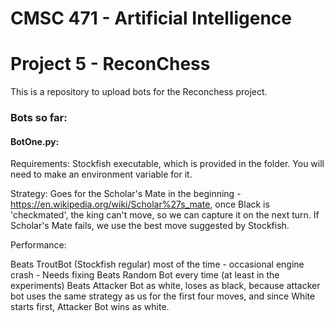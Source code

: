 # CMSC 471 - Artificial Intelligence
# Project 5 - ReconChess

This is a repository to upload bots for the Reconchess project.

### Bots so far:
#### BotOne.py:

Requirements: Stockfish executable, which is provided in the folder. You will need to make an environment variable for it.

Strategy: Goes for the Scholar's Mate in the beginning - https://en.wikipedia.org/wiki/Scholar%27s_mate, once Black is 'checkmated', the king can't move, so we can capture it on the next turn. If Scholar's Mate fails, we use the best move suggested by Stockfish.

Performance: 

Beats TroutBot (Stockfish regular) most of the time - occasional engine crash - Needs fixing
Beats Random Bot every time (at least in the experiments) 
Beats Attacker Bot as white, loses as black, because attacker bot uses the same strategy as us for the first four moves, and since White starts first, Attacker Bot wins as white.

